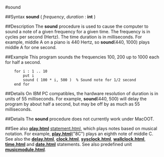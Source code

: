 
#sound

##Syntax
**sound** ( _frequency_, _duration_ : **int** )



##Description
The **sound** procedure is used to cause the computer to sound a note of a given frequency for a given time. The frequency is in cycles per second (Hertz). The time duration is in milliseconds. For example, middle A on a piano is 440 Hertz, so **sound**(440, 1000) plays middle A for one second.



##Example
This program sounds the frequencies 100, 200 up to 1000 each for half a second.


        for i : 1 .. 10
            put i
            sound ( 100 * i, 500 )  % Sound note for 1/2 second
        end for
##Details
On IBM PC compatibles, the hardware resolution of duration is in units of 55 milliseconds. For example, **sound**(440, 500) will delay the program by about half a second, but may be off by as much as 55 milliseconds.



##Details
The **sound** procedure does not currently work under MacOOT.



##See also
**[play.html](play)** [statement.html](statement), which plays notes based on musical notation. For example, **[play.html](play)**("8C") plays an eighth note of middle C. See also the **[delay.html](delay)**, **[clock.html](clock)**, **[sysclock.html](sysclock)**, **[wallclock.html](wallclock)**, **[time.html](time)** and **[date.html](date)** statements.
See also predefined unit **[musicmodule.html](Music)**.



